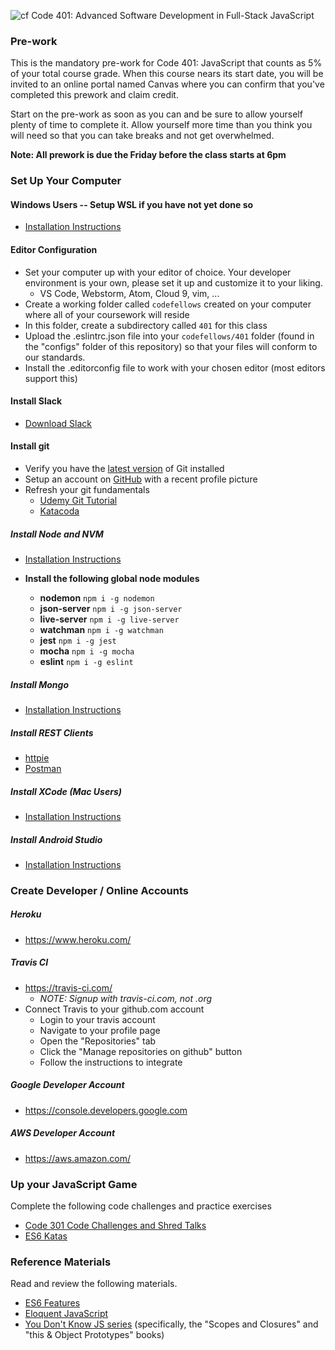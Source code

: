 ![cf](http://i.imgur.com/7v5ASc8.png) Code 401: Advanced Software Development in Full-Stack JavaScript

### Pre-work

This is the mandatory pre-work for Code 401: JavaScript that counts as 5% of your total course grade. When this course nears its start date, you will be invited to an online portal named Canvas where you can confirm that you've completed this prework and claim credit.

Start on the pre-work as soon as you can and be sure to allow yourself plenty of time to complete it. Allow yourself more time than you think you will need so that you can take breaks and not get overwhelmed.

**Note: All prework is due the Friday before the class starts at 6pm**

### Set Up Your Computer

#### Windows Users -- Setup WSL if you have not yet done so
- [Installation Instructions](https://github.com/codefellows/code-201-prework/blob/master/prework/windows/01_preface.md)

#### Editor Configuration
- Set your computer up with your editor of choice. Your developer environment is your own, please set it up and customize it to your liking.
  - VS Code, Webstorm, Atom, Cloud 9, vim, ...
- Create a working folder called `codefellows` created on your computer where all of your coursework will reside
- In this folder, create a subdirectory called `401` for this class
- Upload the  .eslintrc.json file into your `codefellows/401` folder (found in the "configs" folder of this repository) so that your files will conform to our standards.
- Install the .editorconfig file to work with your chosen editor (most editors support this)

#### Install Slack
- [Download Slack](https://slack.com/downloads/osx)

#### Install git
- Verify you have the [latest version](https://git-scm.com/downloads) of Git installed
- Setup an account on [GitHub](github.com) with a recent profile picture
- Refresh your git fundamentals
  - [Udemy Git Tutorial](https://blog.udemy.com/git-tutorial-a-comprehensive-guide/)
  - [Katacoda](https://www.katacoda.com/courses/git)

##### Install Node and NVM
- [Installation Instructions](https://github.com/codefellows/code-401-JS-prework/blob/master/install-node.md)

- **Install the following global node modules**
  - **nodemon** `npm i -g nodemon`
  - **json-server** `npm i -g json-server`
  - **live-server** `npm i -g live-server`
  - **watchman** `npm i -g watchman`
  - **jest** `npm i -g jest`
  - **mocha** `npm i -g mocha`
  - **eslint** `npm i -g eslint`

##### Install Mongo
- [Installation Instructions](https://docs.mongodb.com/manual/installation/)

##### Install REST Clients
- [httpie](https://httpie.org/)
- [Postman](https://www.getpostman.com/)

##### Install XCode (Mac Users)
- [Installation Instructions](https://developer.apple.com/xcode/)

##### Install Android Studio
- [Installation Instructions](https://developer.android.com/studio/install)


### Create Developer / Online Accounts

##### Heroku
- https://www.heroku.com/

##### Travis CI
- https://travis-ci.com/
  - *NOTE: Signup with travis-ci.com, not .org*
- Connect Travis to your github.com account
  - Login to your travis account
  - Navigate to your profile page
  - Open the "Repositories" tab
  - Click the "Manage repositories on github" button
  - Follow the instructions to integrate

##### Google Developer Account
- https://console.developers.google.com

##### AWS Developer Account
- https://aws.amazon.com/


### Up your JavaScript Game
Complete the following code challenges and practice exercises

- [Code 301 Code Challenges and Shred Talks](301-code-review.md)
- [ES6 Katas](ES6-katas.md)

### Reference Materials
Read and review the following materials.
- [ES6 Features](http://es6-features.org/)
- [Eloquent JavaScript](http://eloquentjavascript.net/)
- [You Don't Know JS series](https://github.com/getify/You-Dont-Know-JS) (specifically, the "Scopes and Closures" and "this & Object Prototypes" books)
